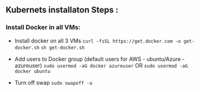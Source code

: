 Kubernets installaton Steps :
-----------------------------------

### Install Docker in all VMs:

* Install docker on all 3 VMs
`curl -fsSL https://get.docker.com -o get-docker.sh`
`sh get-docker.sh`

* Add users to Docker group (default users for AWS - ubuntu/Azure -
azureuser)
`sudo usermod -aG docker azureuser` OR `sudo usermod -aG docker ubuntu`

* Turn off swap
`sudo swapoff -a`



